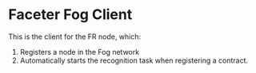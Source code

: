 # Faceter Fog Client

This is the client for the FR node, which:  
1) Registers a node in the Fog network  
2) Automatically starts the recognition task when registering a contract.  
